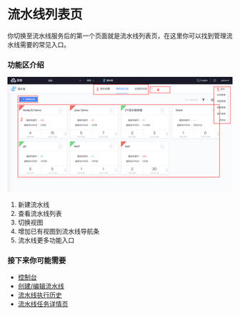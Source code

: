 # 流水线列表页

你切换至流水线服务后的第一个页面就是流水线列表页，在这里你可以找到管理流水线需要的常见入口。

### 功能区介绍 <a id="&#x529F;&#x80FD;&#x533A;&#x4ECB;&#x7ECD;"></a>

![&#x6D41;&#x6C34;&#x7EBF;&#x5217;&#x8868;&#x9875;](../../.gitbook/assets/image%20%2827%29.png)

1. 新建流水线
2. 查看流水线列表
3. 切换视图
4. 增加已有视图到流水线导航条
5. 流水线更多功能入口

### 接下来你可能需要 <a id="&#x63A5;&#x4E0B;&#x6765;&#x4F60;&#x53EF;&#x80FD;&#x9700;&#x8981;"></a>

* [控制台](../console.md)
* [创建/编辑流水线](pipeline-edit/)
* [流水线执行历史](pipeline-build-history.md)
* [流水线任务详情页](pipeline-build-detail.md)

